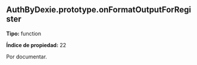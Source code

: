 ## AuthByDexie.prototype.onFormatOutputForRegister

**Tipo:** function

**Índice de propiedad:** 22

Por documentar.



